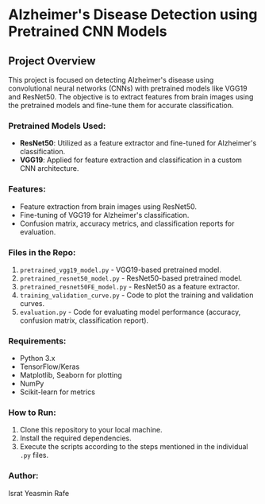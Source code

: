 # Alzheimer's Disease Detection using Pretrained CNN Models

## Project Overview
This project is focused on detecting Alzheimer's disease using convolutional neural networks (CNNs) with pretrained models like VGG19 and ResNet50. The objective is to extract features from brain images using the pretrained models and fine-tune them for accurate classification. 

### Pretrained Models Used:
- **ResNet50**: Utilized as a feature extractor and fine-tuned for Alzheimer's classification.
- **VGG19**: Applied for feature extraction and classification in a custom CNN architecture.

### Features:
- Feature extraction from brain images using ResNet50.
- Fine-tuning of VGG19 for Alzheimer's classification.
- Confusion matrix, accuracy metrics, and classification reports for evaluation.

### Files in the Repo:
1. `pretrained_vgg19_model.py` - VGG19-based pretrained model.
2. `pretrained_resnet50_model.py` - ResNet50-based pretrained model.
3. `pretrained_resnet50FE_model.py` - ResNet50 as a feature extractor.
4. `training_validation_curve.py` - Code to plot the training and validation curves.
5. `evaluation.py` - Code for evaluating model performance (accuracy, confusion matrix, classification report).

### Requirements:
- Python 3.x
- TensorFlow/Keras
- Matplotlib, Seaborn for plotting
- NumPy
- Scikit-learn for metrics

### How to Run:
1. Clone this repository to your local machine.
2. Install the required dependencies.
3. Execute the scripts according to the steps mentioned in the individual `.py` files.

### Author:
Israt Yeasmin Rafe
